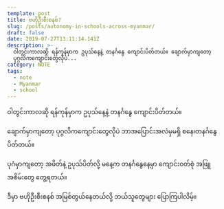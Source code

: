 ```yaml
---
template: post
title: ဗဟိုဦးစီးစနစ်?
slug: /posts/autonomy-in-schools-across-myanmar/
draft: false
date: 2019-07-27T13:11:14.141Z
description: >-
  ဝါတွင်းကာလဆို ရန်ကုန်မှာက ဥပုသ်နေ့နဲ့ တနင်္ဂနွေ ကျောင်းပိတ်တယ်။ ချောက်မှာကျတော့
  ပုဂ္ဂလိက‌ကျောင်းတွေလိုပဲ...
category: NOTE
tags:
  - note
  - Myanmar
  - school
---
```

ဝါတွင်းကာလဆို ရန်ကုန်မှာက ဥပုသ်နေ့နဲ့ တနင်္ဂနွေ ကျောင်းပိတ်တယ်။

ချောက်မှာကျတော့ ပုဂ္ဂလိက‌ကျောင်းတွေလိုပဲ ဘာအပြောင်းအလဲမှမရှိ စနေ၊တနင်္ဂ‌နွေပိတ်တယ်။

ပုဂံမှာကျတော့ အဖိတ်နဲ့ ဥပုသ်ပိတ်လို့ မနေ့က တနင်္ဂနွေနေ့မှာ ကျောင်းဝတ်စုံ အဖြူအစိမ်းတွေ တွေ့ရတယ်။

ဒီမှာ ဗဟိုဦးစီးစနစ် အမြစ်တွယ်နေတယ်လို့ ဘယ်သူတွေများ ပြောကြပါလိမ့်။
